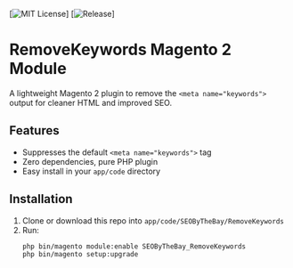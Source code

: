 [![MIT License](https://img.shields.io/badge/license-MIT-blue.svg)]
[![Release](https://img.shields.io/github/v/release/seobythebay/SEOByTheBay_RemoveKeywords)]

# RemoveKeywords Magento 2 Module
A lightweight Magento 2 plugin to remove the `<meta name="keywords">` output for cleaner HTML and improved SEO.

## Features
- Suppresses the default `<meta name="keywords">` tag
- Zero dependencies, pure PHP plugin
- Easy install in your `app/code` directory

## Installation
1. Clone or download this repo into `app/code/SEOByTheBay/RemoveKeywords`
2. Run:
   ```bash
   php bin/magento module:enable SEOByTheBay_RemoveKeywords
   php bin/magento setup:upgrade

